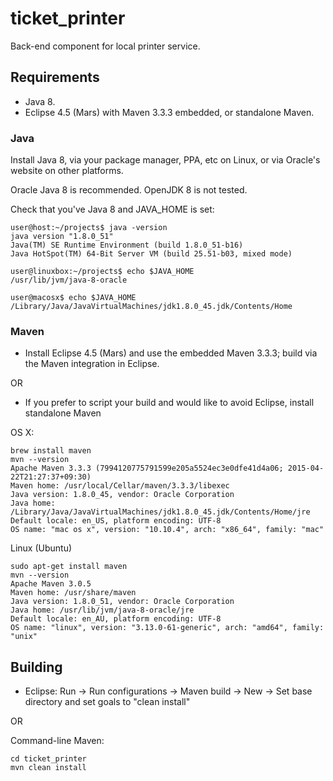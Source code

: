 # ticket_printer

Back-end component for local printer service.

## Requirements

* Java 8.
* Eclipse 4.5 (Mars) with Maven 3.3.3 embedded, or standalone Maven.


### Java

Install Java 8, via your package manager, PPA, etc on Linux, or via Oracle's website on other platforms.

Oracle Java 8 is recommended. OpenJDK 8 is not tested.

Check that you've Java 8 and JAVA_HOME is set:

    user@host:~/projects$ java -version
    java version "1.8.0_51"
    Java(TM) SE Runtime Environment (build 1.8.0_51-b16)
    Java HotSpot(TM) 64-Bit Server VM (build 25.51-b03, mixed mode)

    user@linuxbox:~/projects$ echo $JAVA_HOME
    /usr/lib/jvm/java-8-oracle

    user@macosx$ echo $JAVA_HOME
    /Library/Java/JavaVirtualMachines/jdk1.8.0_45.jdk/Contents/Home

### Maven

* Install Eclipse 4.5 (Mars) and use the embedded Maven 3.3.3; build via the Maven integration in Eclipse.

OR

* If you prefer to script your build and would like to avoid Eclipse, install standalone Maven

OS X:


    brew install maven
    mvn --version
    Apache Maven 3.3.3 (7994120775791599e205a5524ec3e0dfe41d4a06; 2015-04-22T21:27:37+09:30)
    Maven home: /usr/local/Cellar/maven/3.3.3/libexec
    Java version: 1.8.0_45, vendor: Oracle Corporation
    Java home: /Library/Java/JavaVirtualMachines/jdk1.8.0_45.jdk/Contents/Home/jre
    Default locale: en_US, platform encoding: UTF-8
    OS name: "mac os x", version: "10.10.4", arch: "x86_64", family: "mac"


Linux (Ubuntu)


    sudo apt-get install maven
    mvn --version
    Apache Maven 3.0.5
    Maven home: /usr/share/maven
    Java version: 1.8.0_51, vendor: Oracle Corporation
    Java home: /usr/lib/jvm/java-8-oracle/jre
    Default locale: en_AU, platform encoding: UTF-8
    OS name: "linux", version: "3.13.0-61-generic", arch: "amd64", family: "unix"


## Building

* Eclipse:
Run -> Run configurations -> Maven build -> New -> Set base directory and set goals to "clean install"

OR

Command-line Maven:

    cd ticket_printer
    mvn clean install
